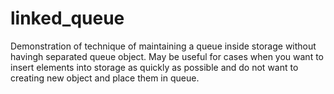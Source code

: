 linked_queue
============

Demonstration of technique of maintaining a queue inside storage without havingh separated queue object. May be useful for cases when you want to insert elements into storage as quickly as possible and do not want to creating new object and place them in queue. 
